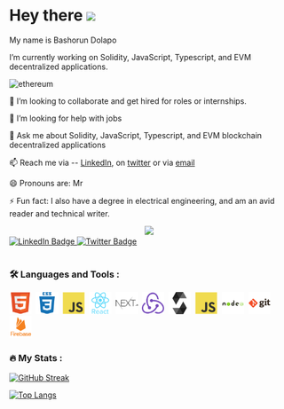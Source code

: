 <h1>
  Hey there
  <img src="https://media.giphy.com/media/hvRJCLFzcasrR4ia7z/giphy.gif" width="30px"/>
</h1>

My name is Bashorun Dolapo

I’m currently working on Solidity, JavaScript, Typescript, and EVM decentralized applications.

![ethereum](https://ethereum.org/static/28214bb68eb5445dcb063a72535bc90c/f51a3/hero.png)

👯 I’m looking to collaborate and get hired for roles or internships.

🤔 I’m looking for help with jobs

💬 Ask me about Solidity, JavaScript, Typescript, and EVM blockchain decentralized applications

📫 Reach me via -- [LinkedIn](https://www.linkedin.com/in/dolapo-bashorun-8b5164225/), on [twitter](https://twitter.com/the_transistorr) or via [email]()

😄 Pronouns are: Mr

⚡ Fun fact: I also have a degree in electrical engineering, and am an avid reader and technical writer.

<div id="header" align="center">
  <img src="https://media.giphy.com/media/M9gbBd9nbDrOTu1Mqx/giphy.gif" width="100"/>
</div>

<div id="badges">
  <a href="[my-linkedin-URL](https://www.linkedin.com/in/dolapo-bashorun-8b5164225/)">
    <img src="https://img.shields.io/badge/LinkedIn-blue?style=for-the-badge&logo=linkedin&logoColor=white" alt="LinkedIn Badge"/>
  </a>
  <a href="[my-twitter-URL](https://twitter.com/the_transistorr)">
    <img src="https://img.shields.io/badge/Twitter-blue?style=for-the-badge&logo=twitter&logoColor=white" alt="Twitter Badge"/>
  </a>
</div>

<img src="https://komarev.com/ghpvc/?username=codebydolapo&style=flat-square&color=blue" alt=""/>


### :hammer_and_wrench: Languages and Tools :

<div>
  <img src="https://github.com/devicons/devicon/blob/master/icons/html5/html5-original.svg" title="HTML5" alt="HTML" width="40" height="40"/>&nbsp;
  <img src="https://github.com/devicons/devicon/blob/master/icons/css3/css3-plain-wordmark.svg"  title="CSS3" alt="CSS" width="40" height="40"/>&nbsp;
  <img src="https://github.com/devicons/devicon/blob/master/icons/javascript/javascript-original.svg" title="JavaScript" alt="JavaScript" width="40" height="40"/>&nbsp;
  <img src="https://github.com/devicons/devicon/blob/master/icons/react/react-original-wordmark.svg" title="React" alt="React" width="40" height="40"/>&nbsp;
  <img src="https://github.com/devicons/devicon/blob/master/icons/nextjs/nextjs-original-wordmark.svg" title="Next Js" alt="Next" width="40" height="40"/>&nbsp;
    <img src="https://github.com/devicons/devicon/blob/master/icons/redux/redux-original.svg" title="Redux" alt="Redux " width="40" height="40"/>&nbsp;
  <img src="https://github.com/devicons/devicon/blob/master/icons/solidity/solidity-original.svg" title="Solidity" alt="Solidity" width="40" height="40"/>&nbsp;
  <img src="https://github.com/devicons/devicon/blob/master/icons/javascript/javascript-original.svg" title="Hardhat" alt="Hardhat" width="40" height="40"/>&nbsp;
  <img src="https://github.com/devicons/devicon/blob/master/icons/nodejs/nodejs-original-wordmark.svg" title="NodeJS" alt="NodeJS" width="40" height="40"/>&nbsp;
  <img src="https://github.com/devicons/devicon/blob/master/icons/git/git-original-wordmark.svg" title="Git" **alt="Git" width="40" height="40"/>
  <img src="https://github.com/devicons/devicon/blob/master/icons/firebase/firebase-plain-wordmark.svg" title="Firebase" alt="Firebase" width="40" height="40"/>&nbsp;
</div>


### :fire: My Stats :

[![GitHub Streak](http://github-readme-streak-stats.herokuapp.com?user=codebydolapo&theme=dark&background=000000)](https://git.io/streak-stats)

[![Top Langs](https://github-readme-stats.vercel.app/api/top-langs/?username=codebydolapo)](https://github.com/anuraghazra/github-readme-stats)



